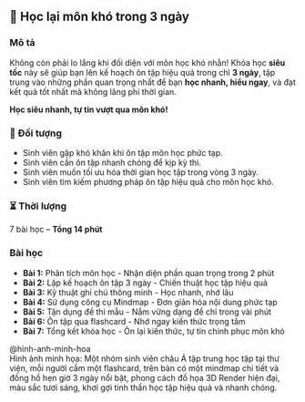 ## 📌 Học lại môn khó trong 3 ngày

### Mô tả
Không còn phải lo lắng khi đối diện với môn học khó nhằn! Khóa học **siêu tốc** này sẽ giúp bạn lên kế hoạch ôn tập hiệu quả trong chỉ **3 ngày**, tập trung vào những phần quan trọng nhất để bạn **học nhanh, hiểu ngay**, và đạt kết quả tốt nhất mà không lãng phí thời gian.

**Học siêu nhanh, tự tin vượt qua môn khó!**

### 🎯 Đối tượng
- Sinh viên gặp khó khăn khi ôn tập môn học phức tạp.
- Sinh viên cần ôn tập nhanh chóng để kịp kỳ thi.
- Sinh viên muốn tối ưu hóa thời gian học tập trong vòng 3 ngày.
- Sinh viên tìm kiếm phương pháp ôn tập hiệu quả cho môn học khó.

### ⏳ Thời lượng
7 bài học – **Tổng 14 phút**

### Bài học
- **Bài 1:** Phân tích môn học - Nhận diện phần quan trọng trong 2 phút
- **Bài 2:** Lập kế hoạch ôn tập 3 ngày - Chiến thuật học tập hiệu quả
- **Bài 3:** Kỹ thuật ghi chú thông minh - Học nhanh, nhớ lâu
- **Bài 4:** Sử dụng công cụ Mindmap - Đơn giản hóa nội dung phức tạp
- **Bài 5:** Tận dụng đề thi mẫu - Nắm vững dạng đề chỉ trong vài phút
- **Bài 6:** Ôn tập qua flashcard - Nhớ ngay kiến thức trọng tâm
- **Bài 7:** Tổng kết khóa học - Ôn lại kiến thức, tự tin chinh phục môn khó

@hinh-anh-minh-hoa  
Hình ảnh minh họa: Một nhóm sinh viên châu Á tập trung học tập tại thư viện, mỗi người cầm một flashcard, trên bàn có một mindmap chi tiết và đồng hồ hẹn giờ 3 ngày nổi bật, phong cách đồ họa 3D Render hiện đại, màu sắc tươi sáng, khơi gợi tinh thần học tập hiệu quả và nhanh chóng.